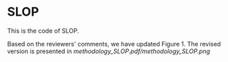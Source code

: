 # SLOP

This is the code of SLOP. 

Based on the reviewers' comments, we have updated Figure 1. The revised version is presented in _methodology_SLOP.pdf/methodology_SLOP.png_
